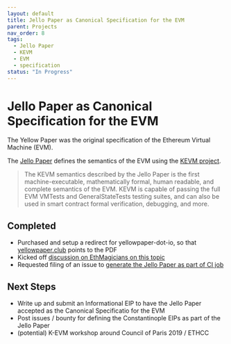 ```yaml
---
layout: default
title: Jello Paper as Canonical Specification for the EVM
parent: Projects
nav_order: 8
tags:
  - Jello Paper
  - KEVM
  - EVM
  - specification
status: "In Progress"
---
```

# Jello Paper as Canonical Specification for the EVM

The Yellow Paper was the original specification of the Ethereum Virtual Machine (EVM).

The [Jello Paper](https://jellopaper.org/) defines the semantics of the EVM using the [KEVM project](https://github.com/kframework/evm-semantics).

> The KEVM semantics described by the Jello Paper is the first machine-executable, mathematically formal, human readable, and complete semantics of the EVM. KEVM is capable of passing the full EVM VMTests and GeneralStateTests testing suites, and can also be used in smart contract formal verification, debugging, and more.

## Completed

* Purchased and setup a redirect for yellowpaper-dot-io, so that [yellowpaper.club](https://yellowpaper.club) points to the PDF
* Kicked off [discussion on EthMagicians on this topic](https://ethereum-magicians.org/t/jello-paper-as-canonical-evm-spec/2389)
* Requested filing of an issue to [generate the Jello Paper as part of CI job](https://github.com/kframework/evm-semantics/issues/293)


## Next Steps

* Write up and submit an Informational EIP to have the Jello Paper accepted as the Canonical Specificatio for the EVM
* Post issues / bounty for defining the Constantinople EIPs as part of the Jello Paper
* (potential) K-EVM workshop around Council of Paris 2019 / ETHCC



